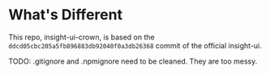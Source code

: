What's Different
================

This repo, insight-ui-crown, is based on the `ddcd05cbc205a5fb896883db92040f0a3db26368` commit of the official insight-ui.

TODO: .gitignore and .npmignore need to be cleaned. They are too messy.
